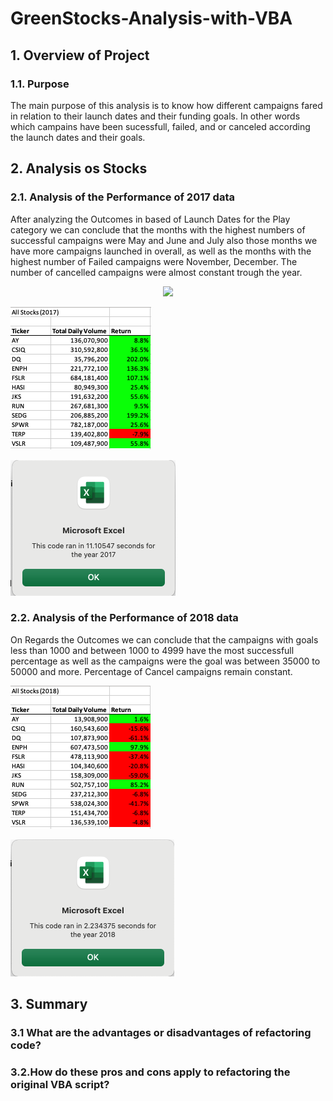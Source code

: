 # GreenStocks-Analysis-with-VBA

## 1. Overview of Project

### 1.1. Purpose
The main purpose of this analysis is to know how different campaigns fared in relation to their launch dates and their funding goals. In other words which campains have been sucessfull, failed, and or canceled according the launch dates and their goals.

## 2. Analysis os Stocks

### 2.1. Analysis of the Performance of 2017 data
After analyzing the Outcomes in based of Launch Dates for the Play category we can conclude that the months with the highest numbers of successful campaigns were May and June and July also those months we have more campaigns launched in overall, as well as the months with the highest number of Failed campaigns were November, December.
The number of cancelled campaigns were almost constant trough the year.
<p align="center">
  <img  src="https://raw.githubusercontent.com/noeliavt/GreenStocks-Analysis-with-VBA/main/Resources/VBA_Challenge_2017.png)">
</p>


![VBA_Data Results_2017](Resources/VBA_Challenge_Results2017.png)

![VBA_Challenge_2017](https://raw.githubusercontent.com/noeliavt/GreenStocks-Analysis-with-VBA/main/Resources/VBA_Challenge_2017.png)

### 2.2.  Analysis of the Performance of 2018 data

On Regards the Outcomes we can conclude that the campaigns with goals less than 1000 and between 1000 to 4999 have the most successfull percentage as well as the campaigns were the goal was between 35000 to 50000 and more. Percentage of Cancel campaigns remain constant. 

![VBA_Data Results_2018](/Resources/VBA_Challenge_Results2018.png)

![VBA_Challenge_2018](/Resources/VBA_Challenge_2018.png)


## 3. Summary
### 3.1 What are the advantages or disadvantages of refactoring code?



### 3.2.How do these pros and cons apply to refactoring the original VBA script?

